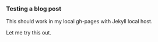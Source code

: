### Testing a blog post 

This should work in my local gh-pages with Jekyll local host. 

Let me try this out. 